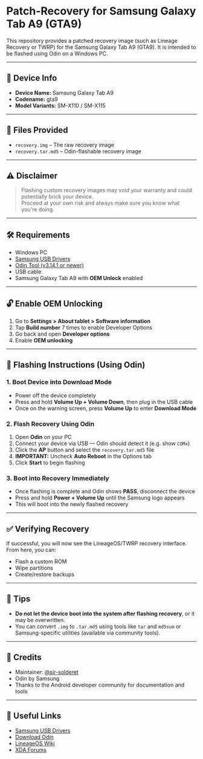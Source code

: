 # Patch-Recovery for Samsung Galaxy Tab A9 (GTA9)

This repository provides a patched recovery image (such as Lineage Recovery or TWRP) for the Samsung Galaxy Tab A9 (GTA9). It is intended to be flashed using Odin on a Windows PC.

---

## 📲 Device Info

- **Device Name:** Samsung Galaxy Tab A9
- **Codename:** gta9
- **Model Variants:** SM-X110 / SM-X115

---

## 📁 Files Provided

- `recovery.img` – The raw recovery image
- `recovery.tar.md5` – Odin-flashable recovery image

---

## ⚠️ Disclaimer

> Flashing custom recovery images may void your warranty and could potentially brick your device.  
> Proceed at your own risk and always make sure you know what you're doing.

---

## 🛠 Requirements

- Windows PC
- [Samsung USB Drivers](https://developer.samsung.com/mobile/android-usb-driver.html)
- [Odin Tool (v3.14.1 or newer)](https://odindownload.com/)
- USB cable
- Samsung Galaxy Tab A9 with **OEM Unlock** enabled

---

## 🔓 Enable OEM Unlocking

1. Go to **Settings > About tablet > Software information**
2. Tap **Build number** 7 times to enable Developer Options
3. Go back and open **Developer options**
4. Enable **OEM unlocking**

---

## 🚀 Flashing Instructions (Using Odin)

### 1. Boot Device into Download Mode

- Power off the device completely  
- Press and hold **Volume Up + Volume Down**, then plug in the USB cable  
- Once on the warning screen, press **Volume Up** to enter **Download Mode**

### 2. Flash Recovery Using Odin

1. Open **Odin** on your PC
2. Connect your device via USB — Odin should detect it (e.g. show `COMx`)
3. Click the **AP** button and select the `recovery.tar.md5` file
4. **IMPORTANT:** Uncheck **Auto Reboot** in the Options tab
5. Click **Start** to begin flashing

### 3. Boot into Recovery Immediately

- Once flashing is complete and Odin shows **PASS**, disconnect the device  
- Press and hold **Power + Volume Up** until the Samsung logo appears  
- This will boot into the newly flashed recovery

---

## ✅ Verifying Recovery

If successful, you will now see the LineageOS/TWRP recovery interface.  
From here, you can:
- Flash a custom ROM
- Wipe partitions
- Create/restore backups

---

## 🧰 Tips

- **Do not let the device boot into the system after flashing recovery**, or it may be overwritten.
- You can convert `.img` to `.tar.md5` using tools like `tar` and `md5sum` or Samsung-specific utilities (available via community tools).

---

## 🙏 Credits

- Maintainer: [@sir-solderet](https://github.com/sir-solderet)
- Odin by Samsung
- Thanks to the Android developer community for documentation and tools

---

## 📎 Useful Links

- [Samsung USB Drivers](https://developer.samsung.com/mobile/android-usb-driver.html)
- [Download Odin](https://odindownload.com/)
- [LineageOS Wiki](https://wiki.lineageos.org/)
- [XDA Forums](https://forum.xda-developers.com/)
